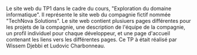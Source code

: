 Le site web du TP1 dans le cadre du cours, "Exploration du domaine informatique". Il représente le site web du compagnie fictif nommée "TechNova Solutions". Le site web contient plusiuers pages différentes pour les projets de la compagnie, une description de l'équipe de la compagnie, un profil individuel pour chaque développeur, et une page d'accueil contenant les liens vers les différentes pages.
Ce TP à était réalisé par Wissem Djebbi et Ludovic Charbonneau.
